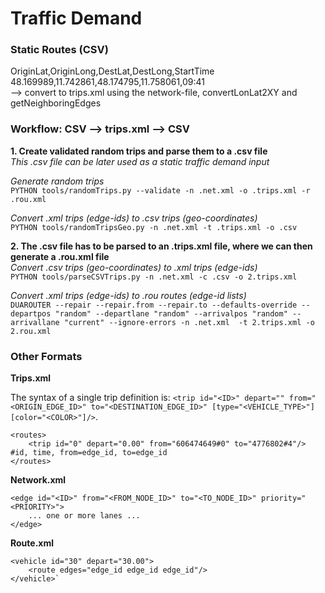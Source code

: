 # Traffic Demand

### Static Routes (CSV)  
OriginLat,OriginLong,DestLat,DestLong,StartTime  
48.169989,11.742861,48.174795,11.758061,09:41  
--> convert to trips.xml using the network-file, convertLonLat2XY and getNeighboringEdges

### Workflow: CSV --> trips.xml --> CSV  
**1. Create validated random trips and parse them to a .csv file**  
*This .csv file can be later used as a static traffic demand input*  

*Generate random trips*  
`PYTHON tools/randomTrips.py --validate -n .net.xml -o .trips.xml -r .rou.xml`  

*Convert .xml trips (edge-ids) to .csv trips (geo-coordinates)*  
`PYTHON tools/randomTripsGeo.py -n .net.xml -t .trips.xml -o .csv`

**2. The .csv file has to be parsed to an .trips.xml file, where we can then generate a .rou.xml file**  
*Convert .csv trips (geo-coordinates) to .xml trips (edge-ids)*  
`PYTHON tools/parseCSVTrips.py -n .net.xml -c .csv -o 2.trips.xml`  

*Convert .xml trips (edge-ids) to .rou routes (edge-id lists)*  
`DUAROUTER --repair --repair.from --repair.to --defaults-override --departpos "random" --departlane "random" --arrivalpos "random" --arrivallane "current" --ignore-errors -n .net.xml  -t 2.trips.xml -o 2.rou.xml`

### Other Formats  
**Trips.xml**  

The syntax of a single trip definition is: `<trip id="<ID>" depart="" from="<ORIGIN_EDGE_ID>" to="<DESTINATION_EDGE_ID>" [type="<VEHICLE_TYPE>"] [color="<COLOR>"]/>`.  

```
<routes>
    <trip id="0" depart="0.00" from="606474649#0" to="4776802#4"/> #id, time, from=edge_id, to=edge_id
</routes>
```


**Network.xml**  
```
<edge id="<ID>" from="<FROM_NODE_ID>" to="<TO_NODE_ID>" priority="<PRIORITY>">
    ... one or more lanes ...
</edge>
```


**Route.xml**  
```
<vehicle id="30" depart="30.00">
    <route edges="edge_id edge_id edge_id"/>
</vehicle>`
```
